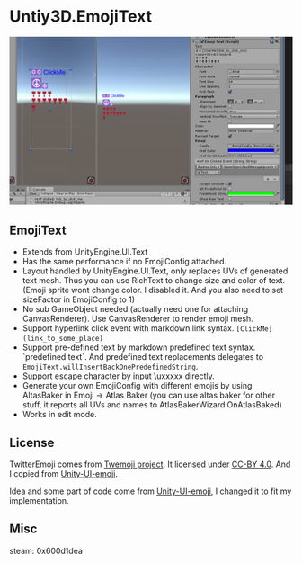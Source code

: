 # Untiy3D.EmojiText

![EmojiText](EmojiText.png)

## EmojiText

+ Extends from UnityEngine.UI.Text
+ Has the same performance if no EmojiConfig attached.
+ Layout handled by UnityEngine.UI.Text, only replaces UVs of generated text mesh. Thus you can use RichText to change size and color of text. (Emoji sprite wont change color. I disabled it. And you also need to set sizeFactor in EmojiConfig to 1)
+ No sub GameObject needed (actually need one for attaching CanvasRenderer). Use CanvasRenderer to render emoji mesh.
+ Support hyperlink click event with markdown link syntax. `[ClickMe](link_to_some_place)`
+ Support pre-defined text by markdown predefined text syntax. \`predefined text\`. And predefined text replacements delegates to `EmojiText.willInsertBackOnePredefinedString`.
+ Support escape character by input \uxxxxx directly.
+ Generate your own EmojiConfig with different emojis by using AltasBaker in Emoji -> Atlas Baker (you can use altas baker for other stuff, it reports all UVs and names to AtlasBakerWizard.OnAtlasBaked)
+ Works in edit mode.


## License

TwitterEmoji comes from [Twemoji project](https://github.com/twitter/twemoji). It licensed under [CC-BY 4.0](https://creativecommons.org/licenses/by/4.0/). And I copied from [Unity-UI-emoji](https://github.com/mcraiha/Unity-UI-emoji). 

Idea and some part of code come from [Unity-UI-emoji](https://github.com/mcraiha/Unity-UI-emoji), I changed it to fit my implementation.

## Misc

steam: 0x600d1dea

